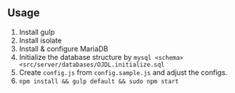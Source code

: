 ## Usage

1. Install gulp
2. Install isolate
3. Install & configure MariaDB
4. Initialize the database structure by `mysql <schema> <src/server/databases/OJDL.initialize.sql`
5. Create `config.js` from `config.sample.js` and adjust the configs.
6. `npm install && gulp default && sudo npm start`
